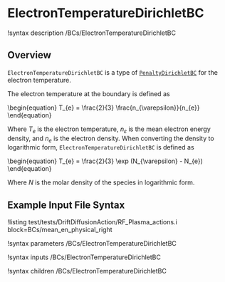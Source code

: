 # ElectronTemperatureDirichletBC

!syntax description /BCs/ElectronTemperatureDirichletBC

## Overview

`ElectronTemperatureDirichletBC` is a type of [`PenaltyDirichletBC`](/bcs/ADPenaltyDirichletBC.md) for the electron temperature.

The electron temperature at the boundary is defined as

\begin{equation}
T_{e} = \frac{2}{3} \frac{n_{\varepsilon}}{n_{e}}
\end{equation}

Where $T_{e}$ is the electron temperature, $n_{\varepsilon}$ is the mean electron energy density, and $n_{e}$ is the electron density. When converting the density to logarithmic form,
`ElectronTemperatureDirichletBC` is defined as

\begin{equation}
T_{e} = \frac{2}{3} \exp (N_{\varepsilon} - N_{e})
\end{equation}

Where $N$ is the molar density of the species in logarithmic form.

## Example Input File Syntax


!listing test/tests/DriftDiffusionAction/RF_Plasma_actions.i block=BCs/mean_en_physical_right

!syntax parameters /BCs/ElectronTemperatureDirichletBC

!syntax inputs /BCs/ElectronTemperatureDirichletBC

!syntax children /BCs/ElectronTemperatureDirichletBC
